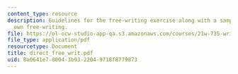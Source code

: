 ```yaml
---
content_type: resource
description: Guidelines for the free-writing exercise along with a sample of the instructor's
  own free-writing.
file: https://ol-ocw-studio-app-qa.s3.amazonaws.com/courses/21w-735-writing-and-reading-the-essay-fall-2004/8a0641e780043b9322049718f8779873_direct_free_writ.pdf
file_type: application/pdf
resourcetype: Document
title: direct_free_writ.pdf
uid: 8a0641e7-8004-3b93-2204-9718f8779873
---
```

